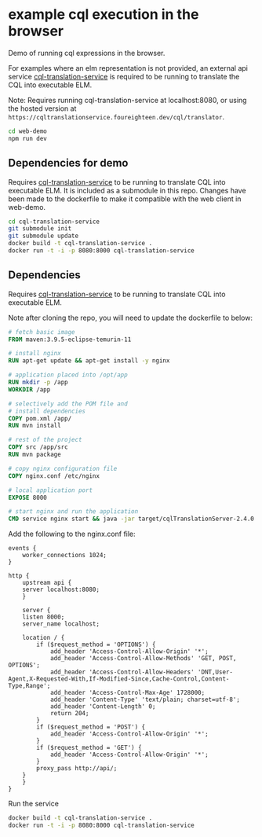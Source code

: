 # example cql execution in the browser

Demo of running cql expressions in the browser.

For examples where an elm representation is not provided, an external api service [cql-translation-service](https://github.com/cqframework/cql-translation-service) is required to be running to translate the CQL into executable ELM.

Note: Requires running cql-translation-service at localhost:8080, or using the hosted version at `https://cqltranslationservice.foureighteen.dev/cql/translator`.

```bash
cd web-demo
npm run dev
```

## Dependencies for demo

Requires [cql-translation-service](https://github.com/cqframework/cql-translation-service) to be running to translate CQL into executable ELM. It is included as a submodule in this repo. Changes have been made to the dockerfile to make it compatible with the web client in web-demo.

```bash
cd cql-translation-service
git submodule init
git submodule update
docker build -t cql-translation-service .
docker run -t -i -p 8080:8000 cql-translation-service
```

## Dependencies

Requires [cql-translation-service](https://github.com/cqframework/cql-translation-service) to be running to translate CQL into executable ELM.

Note after cloning the repo, you will need to update the dockerfile to below:

```Dockerfile
# fetch basic image
FROM maven:3.9.5-eclipse-temurin-11

# install nginx
RUN apt-get update && apt-get install -y nginx

# application placed into /opt/app
RUN mkdir -p /app
WORKDIR /app

# selectively add the POM file and
# install dependencies
COPY pom.xml /app/
RUN mvn install

# rest of the project
COPY src /app/src
RUN mvn package

# copy nginx configuration file
COPY nginx.conf /etc/nginx

# local application port
EXPOSE 8000

# start nginx and run the application
CMD service nginx start && java -jar target/cqlTranslationServer-2.4.0.jar -d
```

Add the following to the nginx.conf file:

```nginx
events {
    worker_connections 1024;
}

http {
    upstream api {
    server localhost:8080;
    }

    server {
    listen 8000;
    server_name localhost;

    location / {
        if ($request_method = 'OPTIONS') {
            add_header 'Access-Control-Allow-Origin' '*';
            add_header 'Access-Control-Allow-Methods' 'GET, POST, OPTIONS';
            add_header 'Access-Control-Allow-Headers' 'DNT,User-Agent,X-Requested-With,If-Modified-Since,Cache-Control,Content-Type,Range';
            add_header 'Access-Control-Max-Age' 1728000;
            add_header 'Content-Type' 'text/plain; charset=utf-8';
            add_header 'Content-Length' 0;
            return 204;
        }
        if ($request_method = 'POST') {
            add_header 'Access-Control-Allow-Origin' '*';
        }
        if ($request_method = 'GET') {
            add_header 'Access-Control-Allow-Origin' '*';
        }
        proxy_pass http://api/;
    }
    }
}
```

Run the service

```bash
docker build -t cql-translation-service .
docker run -t -i -p 8080:8000 cql-translation-service
```
